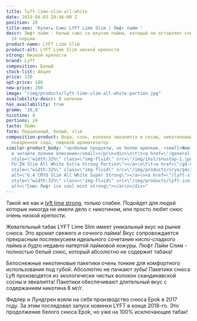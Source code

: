 ```yaml
---
title: lyft-lime-slim-all-white
date: 2019-04-03 20:46:00 Z
position: 28
title-seo: 'Купить Снюс LYFT Lime Slim | Люфт лайм '
descr: Люфт лайм - белый снюс со вкусом лайма, который не оставляет следов на зубах.
  24 порции.
product-name: LYFT Lime Slim
product-alt: LYFT Lime Slim низкой крепости
strong: Низкой крепости
brand: Lyft
composition: Белый
stock-list: Акция
price: 230
opt-price: 186
new-price: 200
image: "/img/products/lyft-lime-slim-all-white-portion.jpg"
availability-descr: В наличии
has_availability: true
gramm: '16,8'
nicotine: 8
portions: 24
taste: Лайм
form: Порционный, белый, slim
composition-product: Вода, соль, волокна эвкалипта и сосны, никотиновый экстракт,
  поваренная сода, пищевой ароматизатор.
similar-product_body: "<p>Белые продукты, но более крепкие. <small>Жмите на картинки
  и читайте полное описание</small></p>\n<div>\n\t\t<a href=\"/general-g4-slim-apple-white\"><img
  style=\"width:32%\" class=\"img-fluid\" src=\"/img/inst/snustop-1.jpg\" alt=\"G.4
  FU:ZN Slim All White Extra Strong Portion\"></a>\n\t\t<a href=\"/g4-cryo-slim-all-white-super-strong\"><img
  style=\"width:32%\" class=\"img-fluid\" src=\"/img/products/cryo/g4cryo-snus.jpg\"
  alt=\"G.4 CRYO Slim All White Super Strong\"></a>\n<a href=\"/lyft-strong-ice-cool-mint-slim-all-white\"><img
  style=\"width:32%\" class=\"img-fluid\" src=\"/img/products/lyft-ice-cool-mint/lyft-ice-cool-mint.JPG\"
  alt=\"Снюс Лифт ice cool mint strong\"></a>\n</div>"
---
```


Такой же как и [lyft lime strong](/lyft-strong-lime-slim-all-white), только слабее. Подойдет для людей которые никогда не имели дело с никотином, или просто любят снюс очень низкой крепости.

Жевательный табак LYFT Lime Slim имеет уникальный вкус на рынке снюса. Это аромат свежего и сочного лайма! Вкус сопровождается прекрасным послевкусием идеального сочетания кисло-сладкого лайма и будто недавно натертой лаймовой кожуры.
Люфт Лайм Слим - полностью белый снюс, который абсолютно не содержит табака!

Белоснежные никотиновые пакетики очень тонкие для комфортного использования под губой. Абсолютно не пачкают зубы! 
Пакетики снюса Lyft производятся из экологически чистых волокон скандинавской сосны и эвкалипта!
Пакетики обеспечивают длительный вкус с содержанием никотина 8 мг/г.

Фидлер и Лундгрен взяли на себя производство снюса Epok в 2017 году. За этим последовал запуск новинки LYFT в конце 2018-го. Это продолжение белого снюса Epok, но уже на 100% исключающее табак! 
